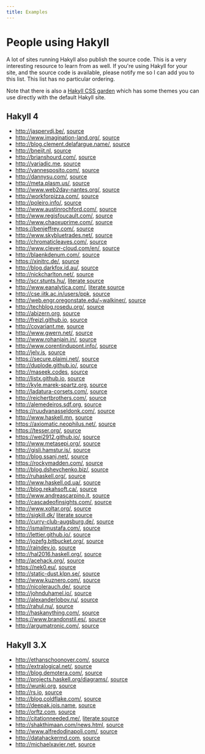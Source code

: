 ```yaml
---
title: Examples
---
```


# People using Hakyll

A lot of sites running Hakyll also publish the source code. This is a very
interesting resource to learn from as well. If you're using Hakyll for your
site, and the source code is available, please notify me so I can add you to
this list. This list has no particular ordering.

Note that there is also a [Hakyll CSS garden] which has some themes you can use
directly with the default Hakyll site.

[Hakyll CSS garden]: http://katychuang.com/hakyll-cssgarden/gallery/

## Hakyll 4

- <http://jaspervdj.be/>,
  [source](https://github.com/jaspervdj/jaspervdj)
- <http://www.imagination-land.org/>,
  [source](https://github.com/Keruspe/blog/)
- <http://blog.clement.delafargue.name/>,
  [source](https://github.com/divarvel/blog)
- <http://bneijt.nl>,
  [source](https://github.com/bneijt/bneijt.nl)
- <http://brianshourd.com/>,
  [source](https://github.com/brianshourd/brianshourd.com)
- <http://variadic.me>,
  [source](https://github.com/eakron/variadic.me)
- <http://yannesposito.com/>,
  [source](https://github.com/yogsototh/yblog)
- <http://dannysu.com/>,
  [source](https://github.com/dannysu/hakyll-blog)
- <http://meta.plasm.us/>,
  [source](https://github.com/travisbrown/metaplasm)
- <http://www.web2day-nantes.org/>,
  [source](https://github.com/CompanyCampus/web2day2013)
- <http://workforpizza.com/>,
  [source](https://github.com/irneh/workforpizza)
- <http://poleiro.info/>,
  [source](https://github.com/arthuraa/poleiro)
- <http://www.austinrochford.com/>,
  [source](https://github.com/AustinRochford/blog)
- <http://www.regisfoucault.com/>,
  [source](https://github.com/regisfoucault/blog)
- <http://www.chaoxuprime.com/>,
  [source](https://github.com/Mgccl/blog)
- <https://benjeffrey.com/>,
  [source](https://github.com/jeffbr13/benjeffrey.com)
- <http://www.skybluetrades.net/>,
  [source](https://github.com/ian-ross/blog)
- <http://chromaticleaves.com/>,
  [source](https://github.com/ericrasmussen/chromaticleaves)
- <http://www.clever-cloud.com/en/>,
  [source](https://github.com/CleverCloud/clever-cloud.com)
- <http://blaenkdenum.com/>,
  [source](https://github.com/blaenk/blaenk.github.io)
- <https://xinitrc.de/>,
  [source](https://github.com/xinitrc/xinitrc.de)
- <http://blog.darkfox.id.au/>,
  [source](http://hub.darcs.net/DarkFox/DarkFox-blog)
- <http://nickcharlton.net/>,
  [source](https://github.com/nickcharlton/nickcharlton.net)
- <http://scr.stunts.hu/>,
  [literate source](http://scr.stunts.hu/hakyll.html)
- <http://www.eanalytica.com/>,
  [literate source](http://www.eanalytica.com/site/)
- <http://cse.iitk.ac.in/users/ppk>,
  [source](https://github.com/piyush-kurur-pages/website)
- <http://web.engr.oregonstate.edu/~walkiner/>,
  [source](https://github.com/walkie/WebPage)
- <http://techblog.rosedu.org/>,
  [source](https://github.com/rosedu/techblog)
- <http://abizern.org>,
  [source](https://github.com/Abizern/hblog)
- <http://freizl.github.io>,
  [source](https://github.com/freizl/freizl.github.com/tree/master/build)
- <http://covariant.me>,
  [source](http://hub.darcs.net/co-dan/website)
- <http://www.gwern.net/>,
  [source](https://github.com/gwern/gwern.net)
- <http://www.rohanjain.in/>,
  [source](https://github.com/crodjer/rohanjain.in)
- <http://www.corentindupont.info/>,
  [source](https://github.com/cdupont/CorentinDupont-WebPage)
- <http://jelv.is>,
  [source](https://github.com/TikhonJelvis/website)
- <https://secure.plaimi.net/>,
  [source](https://github.com/plaimi/www)
- <http://duplode.github.io/>,
  [source](https://github.com/duplode/duplode.github.io/tree/sources)
- <http://maseek.codes>,
  [source](https://github.com/maseek/maseek-codes)
- <http://listx.github.io>,
  [source](https://github.com/listx/listx_blog)
- <http://kyle.marek-spartz.org>,
  [source](https://github.com/zeckalpha/kyle.marek-spartz.org)
- <http://ladatura-corsets.com/>,
  [source](https://github.com/dsferruzza/datura-corsets)
- <http://reichertbrothers.com/>,
  [source](https://github.com/rbros/reichertbrothers.com)
- <http://alemedeiros.sdf.org>,
  [source](https://github.com/alemedeiros/homepage)
- <https://ruudvanasseldonk.com/>,
  [source](https://github.com/ruud-v-a/ruudvanasseldonk.com)
- <http://www.haskell.mn>,
  [source](https://github.com/HaskellMN/www.haskell.mn)
- <https://axiomatic.neophilus.net/>,
  [source](https://github.com/Libbum/AxiomaticSemantics)
- <https://tesser.org/>,
  [source](https://github.com/fractalcat/tesser.org)
- <https://wei2912.github.io/>,
  [source](https://github.com/wei2912/blog_src)
- <http://www.metasepi.org/>,
  [source](https://github.com/metasepi/metasepi-website)
- <http://gisli.hamstur.is/>,
  [source](https://github.com/gislik/gisli.hamstur.is)
- <http://blog.ssanj.net/>,
  [source](https://github.com/ssanj/babyloncandle)
- <https://rockymadden.com/>,
  [source](https://github.com/rockymadden/rockymadden-web)
- <http://blog.dshevchenko.biz/>,
  [source](https://github.com/denisshevchenko/blog)
- <http://ruhaskell.org/>,
  [source](https://github.com/ruHaskell/ruhaskell)
- <http://www.haskell.od.ua/>,
  [source](https://github.com/odhug/odhug.github.com)
- <http://blog.rekahsoft.ca/>,
  [source](http://git.rekahsoft.ca/blog-rekahsoft-ca)
- <http://www.andreascarpino.it>,
  [source](https://gitlab.com/ilpianista/website)
- <http://cascadeofinsights.com/>,
  [source](https://github.com/agbell/agbell.github.io/tree/hakyll)
- <http://www.xoltar.org/>,
  [source](https://github.com/xoltar/xoltar.org)
- <http://sigkill.dk/>
  [literate source](http://sigkill.dk/programs/sigkill.html)
- <http://curry-club-augsburg.de/>,
  [source](https://github.com/curry-club-aux/curry-club-augsburg.de)
- <http://ismailmustafa.com/>,
  [source](https://github.com/ismailmustafa/ismailmustafa.github.io/tree/hakyll)
- <http://lettier.github.io/>,
  [source](https://github.com/lettier/lettier.github.io)
- <http://jozefg.bitbucket.org/>,
  [source](https://github.com/jozefg/blog)
- <http://raindev.io>,
  [source](https://github.com/raindev/raindev.github.io)
- <http://hal2016.haskell.org/>,
  [source](https://github.com/nomeata/hal2016-website/)
- <http://acehack.org/>,
  [source](https://github.com/sakshamsharma/acehack/)
- <https://nek0.eu/>,
  [source](https://github.com/nek0/nek0.eu)
- <http://static-dust.klpn.se/>,
  [source](https://github.com/klpn/static-dust)
- <http://www.kuznero.com/>,
  [source](https://github.com/kuznero/kuznero.github.io)
- <http://nicolerauch.de/>,
  [source](https://github.com/NicoleRauch/BusinessWebsite)
- <http://johnduhamel.io/>,
  [source](https://github.com/jjduhamel/blog)
- <http://alexanderlobov.ru/>,
  [source](https://github.com/alexanderlobov/homepage)
- <http://rahul.nu/>,
  [source](https://github.com/rp/rp.github.io/tree/dev)
- <http://haskanything.com/>,
  [source](https://github.com/beerendlauwers/HaskAnything)
- <https://www.brandonstil.es/>,
  [source](https://github.com/stilesb/brandonstil.es)
- <http://argumatronic.com/>,
  [source](https://gitlab.com/GinBaby/argumatronic/tree/master)

## Hakyll 3.X

- <http://ethanschoonover.com/>,
  [source](https://github.com/altercation/ethanschoonover.com)
- <http://extralogical.net/>,
  [source](https://github.com/beastaugh/extralogical.net)
- <http://blog.demotera.com/>,
  [source](https://bitbucket.org/paul_r/blog-de-demotera)
- <http://projects.haskell.org/diagrams/>,
  [source](http://patch-tag.com/r/byorgey/diagrams-doc/snapshot/current/content/pretty/web/)
- <http://wunki.org>,
  [source](https://github.com/wunki/wunki.org)
- <http://rs.io>,
  [source](https://github.com/robertseaton/rs.io/)
- <http://blog.coldflake.com/>,
  [source](https://github.com/marcmo/blog.coldflake)
- <http://deepak.jois.name>,
  [source](https://github.com/deepakjois/website)
- <http://orftz.com>,
  [source](https://github.com/orftz/orftz.com)
- <http://citationneeded.me/>,
  [literate source](http://citationneeded.me/hakyll.html)
- <http://shakthimaan.com/news.html>,
  [source](http://gitorious.org/shakthimaan-blog)
- <http://www.alfredodinapoli.com/>,
  [source](https://github.com/CharlesStain/alfredodinapoli.com)
- <http://datahackermd.com>,
  [source](http://github.com/akshayjshah/datahackermd)
- <http://michaelxavier.net>,
  [source](https://github.com/michaelxavier/michaelxavier.net)

